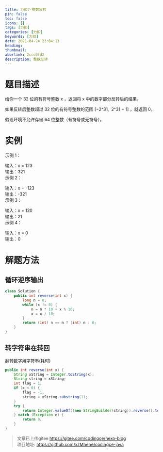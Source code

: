 ```yaml
---
title: 力扣7-整数反转
pin: false
toc: false
icons: []
tags: [力扣]
categories: [力扣]
keywords: [力扣]
date: 2021-04-24 23:04:13
headimg: 
thumbnail: 
abbrlink: 2ccc0fd2
description: 整数反转
---
```



# 题目描述
给你一个 32 位的有符号整数 x ，返回将 x 中的数字部分反转后的结果。

如果反转后整数超过 32 位的有符号整数的范围 [−2^31,  2^31 − 1] ，就返回 0。

假设环境不允许存储 64 位整数（有符号或无符号）。
 

# 实例
示例 1：

输入：x = 123    
输出：321    
示例 2：    

输入：x = -123    
输出：-321    
示例 3：    

输入：x = 120    
输出：21    
示例 4：    

输入：x = 0    
输出：0    


# 解题方法
## 循环逆序输出

```java
class Solution {
    public int reverse(int x) {
        long n = 0;
        while (x != 0) {
            n = n * 10 + x % 10;
            x = x / 10;
        }
        return (int) n == n ? (int) n : 0;
    }
}
```


## 转字符串在转回
翻转数字用字符串(耗时)
```java
public int reverse(int x) {
    String xString = Integer.toString(x);
    String string = xString;
    int flag = 1;
    if (x < 0) {
        flag = -1;
        string = xString.substring(1);
    }
    try {
        return Integer.valueOf((new StringBuilder(string)).reverse().toString()) * flag;
    } catch (Exception e) {
        return 0;
    }
}
```




>文章已上传gitee https://gitee.com/codingce/hexo-blog   
>项目地址: https://github.com/xzMhehe/codingce-java